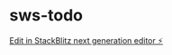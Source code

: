 # sws-todo

[Edit in StackBlitz next generation editor ⚡️](https://stackblitz.com/~/github.com/sethshoultes/sws-todo)